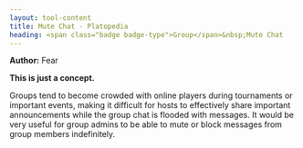 ```yaml
---
layout: tool-content
title: Mute Chat - Platopedia
heading: <span class="badge badge-type">Group</span>&nbsp;Mute Chat
---
```


<div class="linebreak"></div>

**Author:** Fear

**This is just a concept.**

Groups tend to become crowded with online players during tournaments or important events, making it difficult for hosts to effectively share important announcements while the group chat is flooded with messages. It would be very useful for group admins to be able to mute or block messages from group members indefinitely.

<div class="linebreak"></div>

<div class="content-image" data-url="/docs/assets/images/concepts/mutechat.png" data-width="600px" data-label=""></div>

<div class="linebreak"></div>
